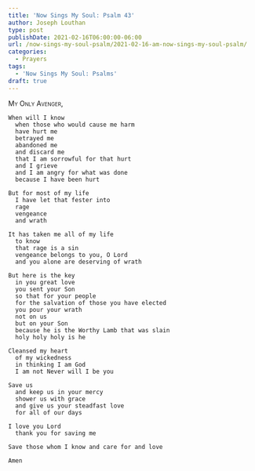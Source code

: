 ```yaml
---
title: 'Now Sings My Soul: Psalm 43'
author: Joseph Louthan
type: post
publishDate: 2021-02-16T06:00:00-06:00
url: /now-sings-my-soul-psalm/2021-02-16-am-now-sings-my-soul-psalm/
categories:
  - Prayers
tags:
  - 'Now Sings My Soul: Psalms'
draft: true
---
```

<div style="font-variant: small-caps;">
My Only Avenger,
</div>

    When will I know
      when those who would cause me harm
      have hurt me
      betrayed me
      abandoned me
      and discard me
      that I am sorrowful for that hurt
      and I grieve
      and I am angry for what was done
      because I have been hurt

    But for most of my life
      I have let that fester into
      rage
      vengeance
      and wrath

    It has taken me all of my life
      to know
      that rage is a sin
      vengeance belongs to you, O Lord
      and you alone are deserving of wrath

    But here is the key
      in you great love
      you sent your Son
      so that for your people
      for the salvation of those you have elected
      you pour your wrath
      not on us
      but on your Son
      because he is the Worthy Lamb that was slain
      holy holy holy is he

    Cleansed my heart
      of my wickedness
      in thinking I am God
      I am not Never will I be you

    Save us
      and keep us in your mercy
      shower us with grace
      and give us your steadfast love
      for all of our days

    I love you Lord
      thank you for saving me

    Save those whom I know and care for and love

    Amen
